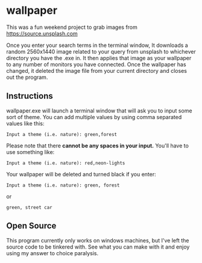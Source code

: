 # wallpaper

This was a fun weekend project to grab images from https://source.unsplash.com 

Once you enter your search terms in the terminal window, It downloads a random 2560x1440 image related to your query from unsplash to whichever directory you have the .exe in. It then applies that image as your wallpaper to any number of monitors you have connected. Once the wallpaper has changed, it deleted the image file from your current directory and closes out the program.

## Instructions

wallpaper.exe will launch a terminal window that will ask you to input some sort of theme. You can add multiple values by using comma separated values like this:
```
Input a theme (i.e. nature): green,forest
```

Please note that there **cannot be any spaces in your input.** You'll have to use something like:
```
Input a theme (i.e. nature): red,neon-lights
```

Your wallpaper will be deleted and turned black if you enter:

```
Input a theme (i.e. nature): green, forest
```
or 
```
green, street car
```

## Open Source

This program currently only works on windows machines, but I've left the source code to be tinkered with. See what you can make with it and enjoy using my answer to choice paralysis.
